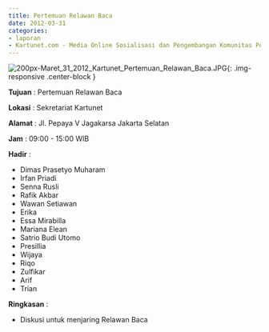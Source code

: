 ```yaml
---
title: Pertemuan Relawan Baca
date: 2012-03-31
categories:
- laporan
- Kartunet.com - Media Online Sosialisasi dan Pengembangan Komunitas Pemuda dengan Disabilitas
---
```

![200px-Maret_31_2012_Kartunet_Pertemuan_Relawan_Baca.JPG](/uploads/200px-Maret_31_2012_Kartunet_Pertemuan_Relawan_Baca.JPG){: .img-responsive .center-block }

**Tujuan** : Pertemuan Relawan Baca

**Lokasi** : Sekretariat Kartunet

**Alamat** : Jl. Pepaya V Jagakarsa Jakarta Selatan

**Jam** : 09:00 - 15:00 WIB

**Hadir** : 
* Dimas Prasetyo Muharam
* Irfan Priadi
* Senna Rusli
* Rafik Akbar
* Wawan Setiawan
* Erika
* Essa Mirabilla
* Mariana Elean
* Satrio Budi Utomo
* Presillia
* Wijaya
* Riqo
* Zulfikar
* Arif
* Trian

**Ringkasan** : 
* Diskusi untuk menjaring Relawan Baca
